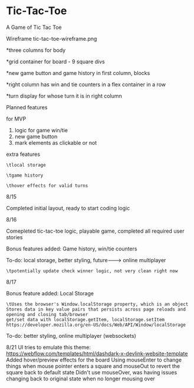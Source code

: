 # Tic-Tac-Toe
A Game of Tic Tac Toe

Wireframe
tic-tac-toe-wireframe.png

*three columns for body

*grid container for board - 9 square divs

*new game button and game history in first column, blocks

*right column has win and tie counters in a flex container in a row

*turn display for whose turn it is in right column

Planned features

for MVP

1. logic for game win/tie
2. new game button
3. mark elements as clickable or not

extra features
    
    \tlocal storage
    
    \tgame history
    
    \thover effects for valid turns

8/15

Completed initial layout, ready to start coding logic

8/16

Comepleted tic-tac-toe logic, playable game, completed all required user stories

Bonus features added: Game history, win/tie counters

To-do: local storage, better styling, future---> online multiplayer
   
    \tpotentially update check winner logic, not very clean right now

8/17

Bonus feature added: Local Storage
    
    \tUses the browser's Window.localStorage property, which is an object
    Stores data in key value pairs that persists across page reloads and opening and closing tab/browser
    get/set data with localStorage.getItem, localStorage.setItem
    https://developer.mozilla.org/en-US/docs/Web/API/Window/localStorage
To-do: better styling, online multiplayer (websockets)

8/21
UI tries to emulate this theme: https://webflow.com/templates/html/dashdark-x-devlink-website-template
Added hover/preview effects for the board
    Using mouseEnter to change things when mouse pointer enters a square
    and mouseOut to revert the square back to default state
    Didn't use mouseOver, was having issues changing back to original state
    when no longer mousing over